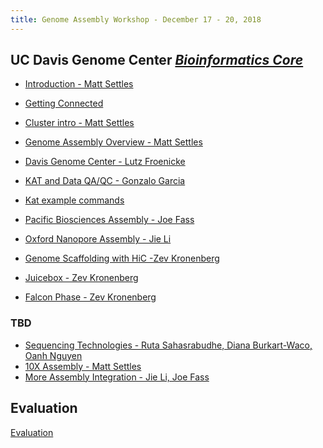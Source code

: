 ```yaml
---
title: Genome Assembly Workshop - December 17 - 20, 2018
---
```


## UC Davis Genome Center [*Bioinformatics Core*](http://bioinformatics.ucdavis.edu/)

* [Introduction - Matt Settles](slides/Introduction.pdf)

* [Getting Connected](cluster-slurm/logging-in.md)
* [Cluster intro - Matt Settles](cluster-slurm/cluster.md)

* [Genome Assembly Overview - Matt Settles](slides/assembly_talk.pdf)
* [Davis Genome Center - Lutz Froenicke](slides/GA_workshop_2018_DNA_Tech_Core.pdf)

* [KAT and Data QA/QC - Gonzalo Garcia](https://github.com/ucdavis-bioinformatics-training/2018-Dec-Genome-Assembly/blob/master/kmer_assembly_qc/Kmer_workshop.pdf) 
* [Kat example commands](https://github.com/ucdavis-bioinformatics-training/2018-Dec-Genome-Assembly/blob/master/kmer_assembly_qc/hands_on_guide.md)

* [Pacific Biosciences Assembly - Joe Fass](PB.md)

* [Oxford Nanopore Assembly - Jie Li](nanopore.md)



* [Genome Scaffolding with HiC -Zev Kronenberg](genome-scaffolding-with-hic/2018_Davis_intro_to_scaffolding.pdf)
* [Juicebox - Zev Kronenberg](juicebox-tut/juicebox-tut-2018.pdf)
* [Falcon Phase - Zev Kronenberg](falcon-phase/FALCON-Phase-talk-2018.pdf)


### TBD
* [Sequencing Technologies - Ruta Sahasrabudhe, Diana Burkart-Waco, Oanh Nguyen]()
* [10X Assembly - Matt Settles]()
* [More Assembly Integration - Jie Li, Joe Fass]()

Evaluation
----------

[Evaluation]()
